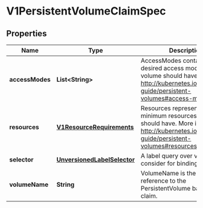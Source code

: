 
# V1PersistentVolumeClaimSpec

## Properties
Name | Type | Description | Notes
------------ | ------------- | ------------- | -------------
**accessModes** | **List&lt;String&gt;** | AccessModes contains the desired access modes the volume should have. More info: http://kubernetes.io/docs/user-guide/persistent-volumes#access-modes-1 |  [optional]
**resources** | [**V1ResourceRequirements**](V1ResourceRequirements.md) | Resources represents the minimum resources the volume should have. More info: http://kubernetes.io/docs/user-guide/persistent-volumes#resources |  [optional]
**selector** | [**UnversionedLabelSelector**](UnversionedLabelSelector.md) | A label query over volumes to consider for binding. |  [optional]
**volumeName** | **String** | VolumeName is the binding reference to the PersistentVolume backing this claim. |  [optional]



